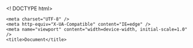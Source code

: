 <! DOCTYPE html>
<html lang="en">
  <head>

    <meta charset="UTF-8" />
    <meta http-equiv="X-UA-Compatible" content="IE=edge" />
    <meta name="viewport" content="width=device-width, initial-scale=1.0" />
    <title>Document</title>

  </head>
  <body>
  </body>
</html>
